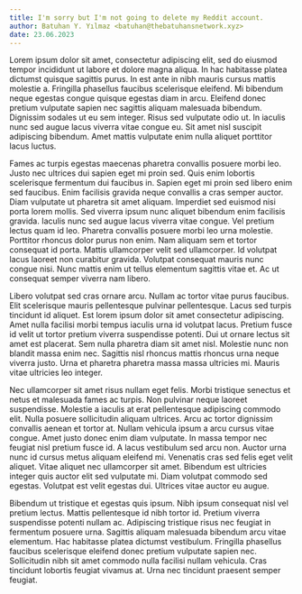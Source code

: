 ```yaml
---
title: I'm sorry but I'm not going to delete my Reddit account.
author: Batuhan Y. Yılmaz <batuhan@thebatuhansnetwork.xyz>
date: 23.06.2023
---
```

Lorem ipsum dolor sit amet, consectetur adipiscing elit, sed do eiusmod tempor incididunt ut labore et dolore magna aliqua. In hac habitasse platea dictumst quisque sagittis purus. In est ante in nibh mauris cursus mattis molestie a. Fringilla phasellus faucibus scelerisque eleifend. Mi bibendum neque egestas congue quisque egestas diam in arcu. Eleifend donec pretium vulputate sapien nec sagittis aliquam malesuada bibendum. Dignissim sodales ut eu sem integer. Risus sed vulputate odio ut. In iaculis nunc sed augue lacus viverra vitae congue eu. Sit amet nisl suscipit adipiscing bibendum. Amet mattis vulputate enim nulla aliquet porttitor lacus luctus.

Fames ac turpis egestas maecenas pharetra convallis posuere morbi leo. Justo nec ultrices dui sapien eget mi proin sed. Quis enim lobortis scelerisque fermentum dui faucibus in. Sapien eget mi proin sed libero enim sed faucibus. Enim facilisis gravida neque convallis a cras semper auctor. Diam vulputate ut pharetra sit amet aliquam. Imperdiet sed euismod nisi porta lorem mollis. Sed viverra ipsum nunc aliquet bibendum enim facilisis gravida. Iaculis nunc sed augue lacus viverra vitae congue. Vel pretium lectus quam id leo. Pharetra convallis posuere morbi leo urna molestie. Porttitor rhoncus dolor purus non enim. Nam aliquam sem et tortor consequat id porta. Mattis ullamcorper velit sed ullamcorper. Id volutpat lacus laoreet non curabitur gravida. Volutpat consequat mauris nunc congue nisi. Nunc mattis enim ut tellus elementum sagittis vitae et. Ac ut consequat semper viverra nam libero.

Libero volutpat sed cras ornare arcu. Nullam ac tortor vitae purus faucibus. Elit scelerisque mauris pellentesque pulvinar pellentesque. Lacus sed turpis tincidunt id aliquet. Est lorem ipsum dolor sit amet consectetur adipiscing. Amet nulla facilisi morbi tempus iaculis urna id volutpat lacus. Pretium fusce id velit ut tortor pretium viverra suspendisse potenti. Dui ut ornare lectus sit amet est placerat. Sem nulla pharetra diam sit amet nisl. Molestie nunc non blandit massa enim nec. Sagittis nisl rhoncus mattis rhoncus urna neque viverra justo. Urna et pharetra pharetra massa massa ultricies mi. Mauris vitae ultricies leo integer.

Nec ullamcorper sit amet risus nullam eget felis. Morbi tristique senectus et netus et malesuada fames ac turpis. Non pulvinar neque laoreet suspendisse. Molestie a iaculis at erat pellentesque adipiscing commodo elit. Nulla posuere sollicitudin aliquam ultrices. Arcu ac tortor dignissim convallis aenean et tortor at. Nullam vehicula ipsum a arcu cursus vitae congue. Amet justo donec enim diam vulputate. In massa tempor nec feugiat nisl pretium fusce id. A lacus vestibulum sed arcu non. Auctor urna nunc id cursus metus aliquam eleifend mi. Venenatis cras sed felis eget velit aliquet. Vitae aliquet nec ullamcorper sit amet. Bibendum est ultricies integer quis auctor elit sed vulputate mi. Diam volutpat commodo sed egestas. Volutpat est velit egestas dui. Ultrices vitae auctor eu augue.

Bibendum ut tristique et egestas quis ipsum. Nibh ipsum consequat nisl vel pretium lectus. Mattis pellentesque id nibh tortor id. Pretium viverra suspendisse potenti nullam ac. Adipiscing tristique risus nec feugiat in fermentum posuere urna. Sagittis aliquam malesuada bibendum arcu vitae elementum. Hac habitasse platea dictumst vestibulum. Fringilla phasellus faucibus scelerisque eleifend donec pretium vulputate sapien nec. Sollicitudin nibh sit amet commodo nulla facilisi nullam vehicula. Cras tincidunt lobortis feugiat vivamus at. Urna nec tincidunt praesent semper feugiat.
